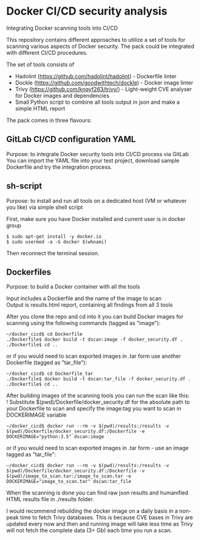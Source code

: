 # Docker CI/CD security analysis
Integrating Docker scanning tools into CI/CD

This repository contains different approaches to utilize a set of tools for scanning various aspects of Docker security.
The pack could be integrated with different CI/CD procedures.

The set of tools consists of 
* Hadolint (https://github.com/hadolint/hadolint) - Dockerfile linter
* Dockle (https://github.com/goodwithtech/dockle) - Docker image linter
* Trivy (https://github.com/knqyf263/trivy/) - Light-weight CVE analyser for Docker images and dependencies
* Small Python script to combine all tools output in json and make a simple HTML report

The pack comes in three flavours:  
## GitLab CI/CD configuration YAML  
Purpose: to integrate Docker security tools into CI/CD process via GitLab  
You can import the YAML file into your test project, download sample Dockerfile and try the integration process.

## sh-script  
Purpose: to install and run all tools on a dedicated host (VM or whatever you like) via simple shell script  

First, make sure you have Docker installed and current user is in docker group
```
$ sudo apt-get install -y docker.io
$ sudo usermod -a -G docker $(whoami)
```
Then reconnect the terminal session.

## Dockerfiles  
Purpose: to build a Docker container with all the tools

Input includes a Dockerfile and the name of the image to scan  
Output is results.html report, containing all findings from all 3 tools

After you clone the repo and cd into it you can build Docker images for scanning using the following commands (tagged as "image"):
```
~/docker_cicd$ cd Dockerfile
./Dockerfile$ docker build -t dscan:image -f docker_security.df .
./Dockerfile$ cd ..
```
or if you would need to scan exported images in .tar form use another Dockerfile (tagged as "tar_file"):
```
~/docker_cicd$ cd Dockerfile_tar
./Dockerfile$ docker build -t dscan:tar_file -f docker_security.df .
./Dockerfile$ cd ..
```

After building images of the scanning tools you can run the scan like this:  
! Substitute $(pwd)/Dockerfile/docker_security.df for the absolute path to your Dockerfile to scan and specify the image:tag you want to scan in DOCKERIMAGE variable
```
~/docker_cicd$ docker run --rm -v $(pwd)/results:/results -v $(pwd)/Dockerfile/docker_security.df:/Dockerfile -e DOCKERIMAGE="python:3.5" dscan:image
```
or if you would need to scan exported images in .tar form - use an image tagged as "tar_file":
```
~/docker_cicd$ docker run --rm -v $(pwd)/results:/results -v $(pwd)/Dockerfile/docker_security.df:/Dockerfile -v $(pwd)/image_to_scan.tar:/image_to_scan.tar -e DOCKERIMAGE="image_to_scan.tar" dscan:tar_file
```

When the scanning is done you can find raw json results and humanified HTML results file in ./results folder.  

I would recommend rebuilding the docker image on a daily basis in a non-peak time to fetch Trivy databases. This is because CVE bases in Trivy are updated every now and then and running image will take less time as Trivy will not fetch the complete data (3+ Gb) each time you run a scan.
